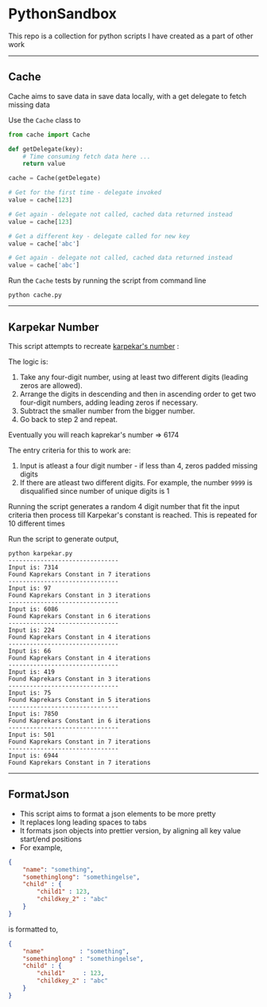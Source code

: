 # PythonSandbox
This repo is a collection for python scripts I have created as a part of other work

---
## Cache
Cache aims to save data in save data locally, with a get delegate to fetch missing data

Use the `Cache` class to 

```python
from cache import Cache

def getDelegate(key):
	# Time consuming fetch data here ...
	return value

cache = Cache(getDelegate)

# Get for the first time - delegate invoked
value = cache[123]

# Get again - delegate not called, cached data returned instead
value = cache[123]

# Get a different key - delegate called for new key
value = cache['abc']

# Get again - delegate not called, cached data returned instead
value = cache['abc']
```

Run the `Cache` tests by running the script from command line
```Batchfile
python cache.py
```

---
## Karpekar Number
This script attempts to recreate [karpekar's number](https://en.wikipedia.org/wiki/6174_(number)) :

The logic is:
1. Take any four-digit number, using at least two different digits (leading zeros are allowed).
2. Arrange the digits in descending and then in ascending order to get two four-digit numbers, adding leading zeros if necessary.
3. Subtract the smaller number from the bigger number.
4. Go back to step 2 and repeat.

Eventually you will reach kaprekar's number => 6174

The entry criteria for this to work are:
1. Input is atleast a four digit number - if less than 4, zeros padded missing digits 
2. If there are atleast two different digits. For example, the number `9999` is disqualified since number of unique digits is 1

Running the script generates a random 4 digit number that fit the input criteria then process till Karpekar's constant is reached. This is repeated for 10 different times

Run the script to generate output,
```Batchfile
python karpekar.py
-------------------------------
Input is: 7314
Found Kaprekars Constant in 7 iterations
-------------------------------
Input is: 97
Found Kaprekars Constant in 3 iterations
-------------------------------
Input is: 6086
Found Kaprekars Constant in 6 iterations
-------------------------------
Input is: 224
Found Kaprekars Constant in 4 iterations
-------------------------------
Input is: 66
Found Kaprekars Constant in 4 iterations
-------------------------------
Input is: 419
Found Kaprekars Constant in 3 iterations
-------------------------------
Input is: 75
Found Kaprekars Constant in 5 iterations
-------------------------------
Input is: 7850
Found Kaprekars Constant in 6 iterations
-------------------------------
Input is: 501
Found Kaprekars Constant in 7 iterations
-------------------------------
Input is: 6944
Found Kaprekars Constant in 7 iterations
```

---
## FormatJson

* This script aims to format a json elements to be more pretty
* It replaces long leading spaces to tabs
* It formats json objects into prettier version, by aligning all key value start/end positions
* For example, 
```json
{
    "name": "something",
    "somethinglong": "somethingelse",
	"child" : {
		"child1" : 123,
		"childkey_2" : "abc"
	}
}
```
is formatted to,
```json
{
	"name"          : "something",
	"somethinglong" : "somethingelse",
	"child" : {
		"child1"     : 123,
		"childkey_2" : "abc"
	}
}
```